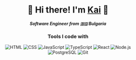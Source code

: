 <div style="text-align: center; font-family: -apple-system, BlinkMacSystemFont, Segoe UI, Roboto, Oxygen, Ubuntu, Cantarell, Fira Sans, Droid Sans, Helvetica Neue, sans-serif;">
  <h1> 👋 Hi there! I'm  <a href="https://kaimikan.github.io/">Kai</a> 🙂</h1>
  <h5>Software Engineer from 🇧🇬 Bulgaria</h5>
  <h3>Tools I code with</h3>
  <img src="https://img.shields.io/badge/HTML-E34F26?logo=html5&logoColor=fff" alt="HTML" /> 
  <img src="https://img.shields.io/badge/CSS-1572B6?logo=css3&logoColor=fff" alt="CSS" /> 
  <img src="https://img.shields.io/badge/JavaScript-F7DF1E?logo=javascript&logoColor=000" alt="JavaScript" /> 
  <img src="https://img.shields.io/badge/TypeScript-3178C6?logo=typescript&logoColor=fff" alt="TypeScript" /> 
  <img src="https://img.shields.io/badge/React-61DAFB?logo=react&logoColor=000" alt="React" /> 
  <img src="https://img.shields.io/badge/Node.js-339933?logo=node.js&logoColor=fff" alt="Node.js" /> 
  <img src="https://img.shields.io/badge/PostgreSQL-4169E1?logo=postgresql&logoColor=fff" alt="PostgreSQL" />
  <img src="https://img.shields.io/badge/Git-F05032?logo=git&logoColor=fff" alt="Git" />
</div>
